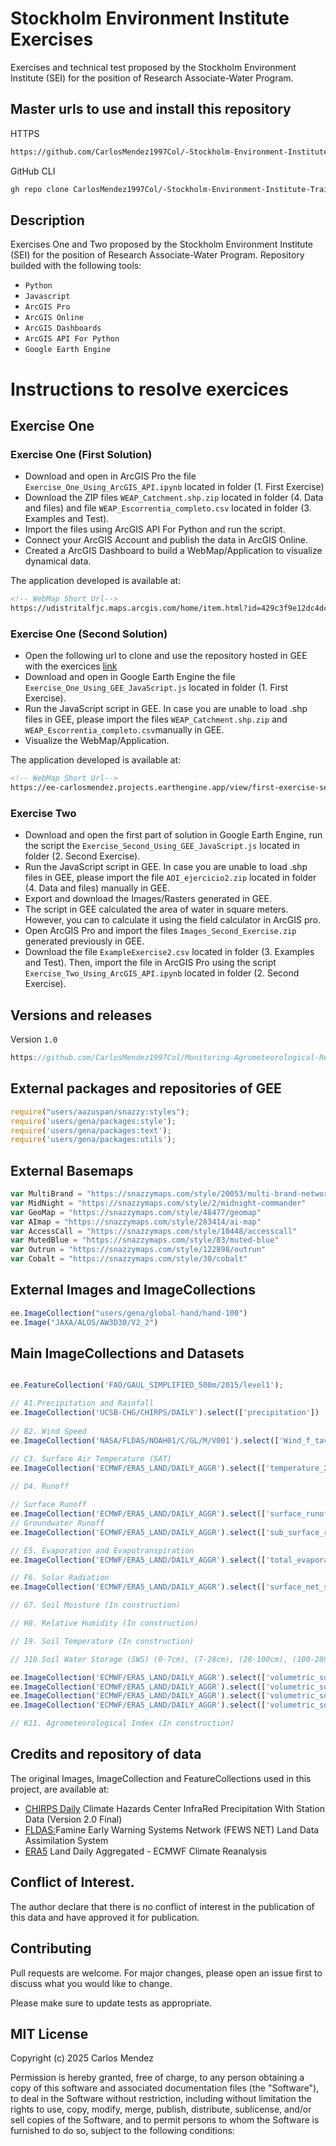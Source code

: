 # Stockholm Environment Institute Exercises

Exercises and technical test proposed by the Stockholm Environment Institute (SEI) for the position of Research Associate-Water Program.

## Master urls to use and install this repository

HTTPS
```html
https://github.com/CarlosMendez1997Col/-Stockholm-Environment-Institute-Training.git
```
GitHub CLI
```html
gh repo clone CarlosMendez1997Col/-Stockholm-Environment-Institute-Training
```

## Description

Exercises One and Two proposed by the Stockholm Environment Institute (SEI) for the position of Research Associate-Water Program. Repository builded with the following tools:

* `Python`
* `Javascript`
* `ArcGIS Pro`
* `ArcGIS Online`
* `ArcGIS Dashboards`
* `ArcGIS API For Python`
* `Google Earth Engine`

# Instructions to resolve exercices

## Exercise One

### Exercise One (First Solution)

* Download and open in ArcGIS Pro the file `Exercise_One_Using_ArcGIS_API.ipynb` located in folder (1. First Exercise)
* Download the ZIP files `WEAP_Catchment.shp.zip` located in folder (4. Data and files) and file `WEAP_Escorrentia_completo.csv` located in folder (3. Examples and Test).
* Import the files using ArcGIS API For Python and run the script. 
* Connect your ArcGIS Account and publish the data in ArcGIS Online.
* Created a ArcGIS Dashboard to build a WebMap/Application to visualize dynamical data.

The application developed is available at:
```html
<!-- WebMap Short Url-->
https://udistritalfjc.maps.arcgis.com/home/item.html?id=429c3f9e12dc4dc2a2c88b224acde995
```
### Exercise One (Second Solution)

* Open the following url to clone and use the repository hosted in GEE with the exercices [link](https://code.earthengine.google.com/?accept_repo=users/carlosmendez/ExercicesSEI)
* Download and open in Google Earth Engine the file `Exercise_One_Using_GEE_JavaScript.js` located in folder (1. First Exercise).
* Run the JavaScript script in GEE. In case you are unable to load .shp files in GEE, please import the files  `WEAP_Catchment.shp.zip` and `WEAP_Escorrentia_completo.csv`manually in GEE.
* Visualize the WebMap/Application.

The application developed is available at:
```html
<!-- WebMap Short Url-->
https://ee-carlosmendez.projects.earthengine.app/view/first-exercise-sei
```

### Exercise Two

* Download and open the first part of solution in Google Earth Engine, run the script the `Exercise_Second_Using_GEE_JavaScript.js` located in folder (2. Second Exercise).
* Run the JavaScript script in GEE. In case you are unable to load .shp files in GEE, please import the file `AOI_ejercicio2.zip` located in folder (4. Data and files) manually in GEE.
* Export and download the Images/Rasters generated in GEE.
* The script in GEE calculated the area of water in square meters. However, you can to calculate it using the field calculator in ArcGIS pro.
* Open ArcGIS Pro and import the files `Images_Second_Exercise.zip` generated previously in GEE.
* Download the file `ExampleExercise2.csv` located in folder (3. Examples and Test). Then, import the file in ArcGIS Pro using the script `Exercise_Two_Using_ArcGIS_API.ipynb` located in folder (2. Second Exercise).

## Versions and releases

Version `1.0`

```JavaScript
https://github.com/CarlosMendez1997Col/Monitoring-Agrometeorological-Resources/releases
```
  
## External packages and repositories of GEE

```JavaScript
require("users/aazuspan/snazzy:styles");
require('users/gena/packages:style');
require('users/gena/packages:text');
require('users/gena/packages:utils');
```

## External Basemaps

```JavaScript
var MultiBrand = "https://snazzymaps.com/style/20053/multi-brand-network"
var MidNight = "https://snazzymaps.com/style/2/midnight-commander"
var GeoMap = "https://snazzymaps.com/style/48477/geomap"
var AImap = "https://snazzymaps.com/style/283414/ai-map"
var AccessCall = "https://snazzymaps.com/style/10448/accesscall"
var MutedBlue = "https://snazzymaps.com/style/83/muted-blue"
var Outrun = "https://snazzymaps.com/style/122898/outrun"
var Cobalt = "https://snazzymaps.com/style/30/cobalt"
```

## External Images and ImageCollections

```JavaScript
ee.ImageCollection("users/gena/global-hand/hand-100")
ee.Image("JAXA/ALOS/AW3D30/V2_2")
```

## Main ImageCollections and Datasets

```JavaScript

ee.FeatureCollection('FAO/GAUL_SIMPLIFIED_500m/2015/level1');

// A1.Precipitation and Rainfall
ee.ImageCollection('UCSB-CHG/CHIRPS/DAILY').select(['precipitation'])
                 
// B2. Wind Speed
ee.ImageCollection('NASA/FLDAS/NOAH01/C/GL/M/V001').select(['Wind_f_tavg'])

// C3. Surface Air Temperature (SAT)
ee.ImageCollection('ECMWF/ERA5_LAND/DAILY_AGGR').select(['temperature_2m'])
                            
// D4. Runoff

// Surface Runoff
ee.ImageCollection('ECMWF/ERA5_LAND/DAILY_AGGR').select(['surface_runoff_sum'])
// Groundwater Runoff
ee.ImageCollection('ECMWF/ERA5_LAND/DAILY_AGGR').select(['sub_surface_runoff_sum'])

// E5. Evaporation and Evapotranspiration
ee.ImageCollection('ECMWF/ERA5_LAND/DAILY_AGGR').select(['total_evaporation_sum'])

// F6. Solar Radiation
ee.ImageCollection('ECMWF/ERA5_LAND/DAILY_AGGR').select(['surface_net_solar_radiation_sum'])

// G7. Soil Moisture (In construction)

// H8. Relative Humidity (In construction)

// I9. Soil Temperature (In construction)

// J10 Soil Water Storage (SWS) (0-7cm), (7-28cm), (28-100cm), (100-289cm)

ee.ImageCollection('ECMWF/ERA5_LAND/DAILY_AGGR').select(['volumetric_soil_water_layer_1'])
ee.ImageCollection('ECMWF/ERA5_LAND/DAILY_AGGR').select(['volumetric_soil_water_layer_2'])
ee.ImageCollection('ECMWF/ERA5_LAND/DAILY_AGGR').select(['volumetric_soil_water_layer_3'])
ee.ImageCollection('ECMWF/ERA5_LAND/DAILY_AGGR').select(['volumetric_soil_water_layer_4'])

// K11. Agrometeorological Index (In construction)
```


## Credits and repository of data

The original Images, ImageCollection and FeatureCollections used in this project, are available at:

- [CHIRPS Daily](https://developers.google.com/earth-engine/datasets/catalog/UCSB-CHG_CHIRPS_DAILY) Climate Hazards Center InfraRed Precipitation With Station Data (Version 2.0 Final) 
- [FLDAS:](https://developers.google.com/earth-engine/datasets/catalog/NASA_FLDAS_NOAH01_C_GL_M_V001?hl=es-419#description)Famine Early Warning Systems Network (FEWS NET) Land Data Assimilation System
- [ERA5](https://developers.google.com/earth-engine/datasets/catalog/ECMWF_ERA5_LAND_DAILY_AGGR) Land Daily Aggregated - ECMWF Climate Reanalysis

## Conflict of Interest.

The author declare that there is no conflict of interest in the publication of this data and have approved it for publication.

## Contributing

Pull requests are welcome. For major changes, please open an issue first to discuss what you would like to change.

Please make sure to update tests as appropriate. 

## MIT License

Copyright (c) 2025 Carlos Mendez

Permission is hereby granted, free of charge, to any person obtaining a copy of this software and associated documentation files (the "Software"), to deal in the Software without restriction, including without limitation the rights to use, copy, modify, merge, publish, distribute, sublicense, and/or sell copies of the Software, and to permit persons to whom the Software is furnished to do so, subject to the following conditions:
